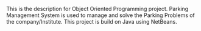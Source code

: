 This is the description for Object Oriented Programming project.
Parking Management System is used to manage and solve the Parking Problems of the company/Institute. This project is build on Java using NetBeans.
